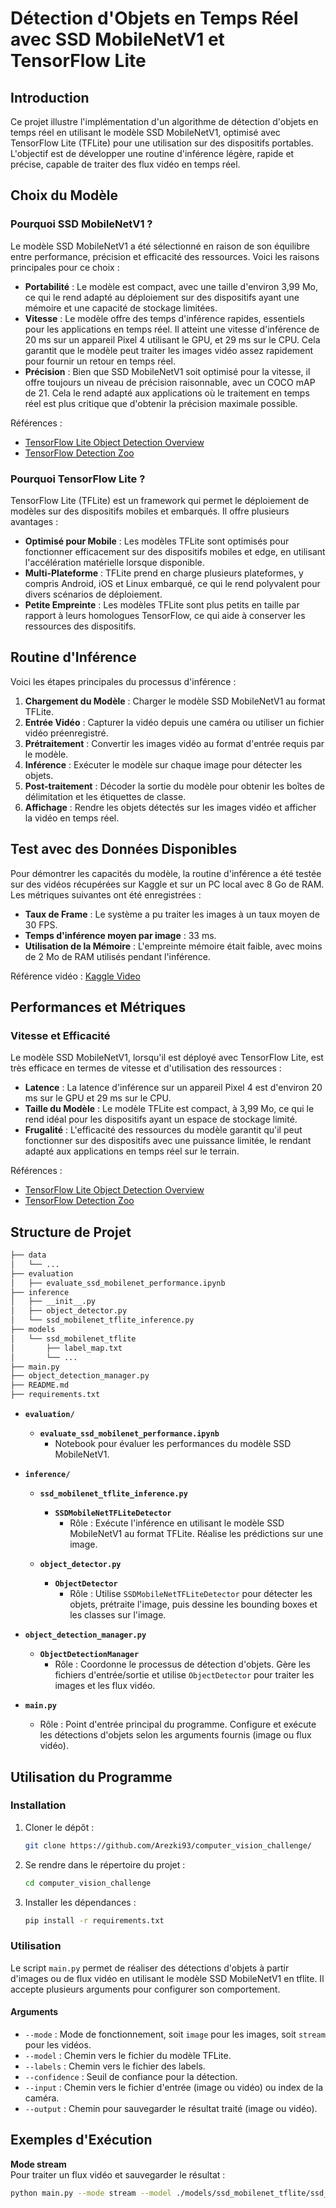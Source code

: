 # Détection d'Objets en Temps Réel avec SSD MobileNetV1 et TensorFlow Lite

## Introduction

Ce projet illustre l'implémentation d'un algorithme de détection d'objets en temps réel en utilisant le modèle SSD MobileNetV1, optimisé avec TensorFlow Lite (TFLite) pour une utilisation sur des dispositifs portables. L'objectif est de développer une routine d'inférence légère, rapide et précise, capable de traiter des flux vidéo en temps réel.

## Choix du Modèle

### Pourquoi SSD MobileNetV1 ?

Le modèle SSD MobileNetV1 a été sélectionné en raison de son équilibre entre performance, précision et efficacité des ressources. Voici les raisons principales pour ce choix :

- **Portabilité** : Le modèle est compact, avec une taille d'environ 3,99 Mo, ce qui le rend adapté au déploiement sur des dispositifs ayant une mémoire et une capacité de stockage limitées.
- **Vitesse** : Le modèle offre des temps d'inférence rapides, essentiels pour les applications en temps réel. Il atteint une vitesse d'inférence de 20 ms sur un appareil Pixel 4 utilisant le GPU, et 29 ms sur le CPU. Cela garantit que le modèle peut traiter les images vidéo assez rapidement pour fournir un retour en temps réel.
- **Précision** : Bien que SSD MobileNetV1 soit optimisé pour la vitesse, il offre toujours un niveau de précision raisonnable, avec un COCO mAP de 21. Cela le rend adapté aux applications où le traitement en temps réel est plus critique que d'obtenir la précision maximale possible.

Références :
- [TensorFlow Lite Object Detection Overview](https://www.tensorflow.org/lite/examples/object_detection/overview?hl=fr)
- [TensorFlow Detection Zoo](https://github.com/tensorflow/models/blob/master/research/object_detection/g3doc/tf1_detection_zoo.md)

### Pourquoi TensorFlow Lite ?

TensorFlow Lite (TFLite) est un framework qui permet le déploiement de modèles sur des dispositifs mobiles et embarqués. Il offre plusieurs avantages :

- **Optimisé pour Mobile** : Les modèles TFLite sont optimisés pour fonctionner efficacement sur des dispositifs mobiles et edge, en utilisant l'accélération matérielle lorsque disponible.
- **Multi-Plateforme** : TFLite prend en charge plusieurs plateformes, y compris Android, iOS et Linux embarqué, ce qui le rend polyvalent pour divers scénarios de déploiement.
- **Petite Empreinte** : Les modèles TFLite sont plus petits en taille par rapport à leurs homologues TensorFlow, ce qui aide à conserver les ressources des dispositifs.

## Routine d'Inférence

Voici les étapes principales du processus d'inférence :

1. **Chargement du Modèle** : Charger le modèle SSD MobileNetV1 au format TFLite.
2. **Entrée Vidéo** : Capturer la vidéo depuis une caméra ou utiliser un fichier vidéo préenregistré.
3. **Prétraitement** : Convertir les images vidéo au format d'entrée requis par le modèle.
4. **Inférence** : Exécuter le modèle sur chaque image pour détecter les objets.
5. **Post-traitement** : Décoder la sortie du modèle pour obtenir les boîtes de délimitation et les étiquettes de classe.
6. **Affichage** : Rendre les objets détectés sur les images vidéo et afficher la vidéo en temps réel.

## Test avec des Données Disponibles

Pour démontrer les capacités du modèle, la routine d'inférence a été testée sur des vidéos récupérées sur Kaggle et sur un PC local avec 8 Go de RAM. Les métriques suivantes ont été enregistrées :

- **Taux de Frame** : Le système a pu traiter les images à un taux moyen de 30 FPS.
- **Temps d'inférence moyen par image** : 33 ms.
- **Utilisation de la Mémoire** : L'empreinte mémoire était faible, avec moins de 2 Mo de RAM utilisés pendant l'inférence.

Référence vidéo : [Kaggle Video](https://www.kaggle.com/models/tensorflow/ssd-mobilenet-v1/tfLite/metadata/1?lite-format=tflite&tfhub-redirect=true)

## Performances et Métriques

### Vitesse et Efficacité

Le modèle SSD MobileNetV1, lorsqu'il est déployé avec TensorFlow Lite, est très efficace en termes de vitesse et d'utilisation des ressources :

- **Latence** : La latence d'inférence sur un appareil Pixel 4 est d'environ 20 ms sur le GPU et 29 ms sur le CPU.
- **Taille du Modèle** : Le modèle TFLite est compact, à 3,99 Mo, ce qui le rend idéal pour les dispositifs ayant un espace de stockage limité.
- **Frugalité** : L'efficacité des ressources du modèle garantit qu'il peut fonctionner sur des dispositifs avec une puissance limitée, le rendant adapté aux applications en temps réel sur le terrain.

Références :
- [TensorFlow Lite Object Detection Overview](https://www.tensorflow.org/lite/examples/object_detection/overview?hl=fr)
- [TensorFlow Detection Zoo](https://github.com/tensorflow/models/blob/master/research/object_detection/g3doc/tf1_detection_zoo.md)

## Structure de Projet

```bash
├── data
│   └── ...
├── evaluation
│   ├── evaluate_ssd_mobilenet_performance.ipynb
├── inference
│   ├── __init__.py
│   ├── object_detector.py
│   └── ssd_mobilenet_tflite_inference.py
├── models
│   └── ssd_mobilenet_tflite
│       ├── label_map.txt
│       └── ...
├── main.py
├── object_detection_manager.py
├── README.md
├── requirements.txt
```

- **`evaluation/`**  
  - **`evaluate_ssd_mobilenet_performance.ipynb`**  
    - Notebook pour évaluer les performances du modèle SSD MobileNetV1.

- **`inference/`**
  - **`ssd_mobilenet_tflite_inference.py`**  
    - **`SSDMobileNetTFLiteDetector`**  
      - Rôle : Exécute l'inférence en utilisant le modèle SSD MobileNetV1 au format TFLite. Réalise les prédictions sur une image.

  - **`object_detector.py`**  
    - **`ObjectDetector`**  
      - Rôle : Utilise `SSDMobileNetTFLiteDetector` pour détecter les objets, prétraite l'image, puis dessine les bounding boxes et les classes sur l'image.
      
- **`object_detection_manager.py`**  
  - **`ObjectDetectionManager`**  
    - Rôle : Coordonne le processus de détection d'objets. Gère les fichiers d'entrée/sortie et utilise `ObjectDetector` pour traiter les images et les flux vidéo.
    
- **`main.py`**  
  - Rôle : Point d'entrée principal du programme. Configure et exécute les détections d'objets selon les arguments fournis (image ou flux vidéo).

##  Utilisation du Programme

### Installation

1. Cloner le dépôt :
    ```bash
    git clone https://github.com/Arezki93/computer_vision_challenge/
    ```
2. Se rendre dans le répertoire du projet :
    ```bash
    cd computer_vision_challenge
    ```
3. Installer les dépendances :
    ```bash
    pip install -r requirements.txt
    ```

### Utilisation

Le script `main.py` permet de réaliser des détections d'objets à partir d'images ou de flux vidéo en utilisant le modèle SSD MobileNetV1 en tflite. Il accepte plusieurs arguments pour configurer son comportement.

#### Arguments

- `--mode` : Mode de fonctionnement, soit `image` pour les images, soit `stream` pour les vidéos.
- `--model` : Chemin vers le fichier du modèle TFLite.
- `--labels` : Chemin vers le fichier des labels.
- `--confidence` : Seuil de confiance pour la détection.
- `--input` : Chemin vers le fichier d'entrée (image ou vidéo) ou index de la caméra.
- `--output` : Chemin pour sauvegarder le résultat traité (image ou vidéo).

## Exemples d'Exécution

**Mode stream**  
Pour traiter un flux vidéo et sauvegarder le résultat :
```bash
python main.py --mode stream --model ./models/ssd_mobilenet_tflite/ssd_mobilenet.tflite --labels ./models/label_map.txt --confidence 0.6 --input ./data/026c7465-309f6d33.mp4 --output ./data/output/026c7465-309f6d33.mp4
```




